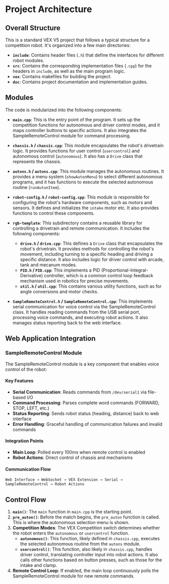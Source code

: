 # Project Architecture

## Overall Structure

This is a standard VEX V5 project that follows a typical structure for a competition robot. It's organized into a few main directories:

*   **`include`**: Contains header files (`.h`) that define the interfaces for different robot modules.
*   **`src`**: Contains the corresponding implementation files (`.cpp`) for the headers in `include`, as well as the main program logic.
*   **`vex`**: Contains makefiles for building the project.
*   **`doc`**: Contains project documentation and implementation guides.

## Modules

The code is modularized into the following components:

*   **`main.cpp`**: This is the entry point of the program. It sets up the competition functions for autonomous and driver control modes, and it maps controller buttons to specific actions. It also integrates the SampleRemoteControl module for command processing.

*   **`chassis.h` / `chassis.cpp`**: This module encapsulates the robot's drivetrain logic. It provides functions for user control (`usercontrol`) and autonomous control (`autonomous`). It also has a `Drive` class that represents the chassis.

*   **`autons.h` / `autons.cpp`**: This module manages the autonomous routines. It provides a menu system (`showAutonMenu`) to select different autonomous programs, and it has functions to execute the selected autonomous routine (`runAutonItem`).

*   **`robot-config.h` / `robot-config.cpp`**: This module is responsible for configuring the robot's hardware components, such as motors and sensors. It defines and initializes the `intake` motor etc. It also provides functions to control these components.

*   **`rgb-template`**: This subdirectory contains a reusable library for controlling a drivetrain and remote communication. It includes the following components:
    *   **`drive.h` / `drive.cpp`**: This defines a `Drive` class that encapsulates the robot's drivetrain. It provides methods for controlling the robot's movement, including turning to a specific heading and driving a specific distance. It also includes logic for driver control with arcade, tank and mecanum modes.
    *   **`PID.h` / `PID.cpp`**: This implements a PID (Proportional-Integral-Derivative) controller, which is a common control loop feedback mechanism used in robotics for precise movements.
    *   **`util.h` / `util.cpp`**: This contains various utility functions, such as for angle conversions and motor checks.
*   **`SampleRemoteControl.h` / `SampleRemoteControl.cpp`**: This implements serial communication for voice control via the SampleRemoteControl class. It handles reading commands from the USB serial port, processing voice commands, and executing robot actions. It also manages status reporting back to the web interface.

## Web Application Integration

### SampleRemoteControl Module
The SampleRemoteControl module is a key component that enables voice control of the robot:

#### Key Features
- **Serial Communication**: Reads commands from `/dev/serial1` via file-based I/O
- **Command Processing**: Parses complete word commands (FORWARD, STOP, LEFT, etc.)
- **Status Reporting**: Sends robot status (heading, distance) back to web interface
- **Error Handling**: Graceful handling of communication failures and invalid commands

#### Integration Points
- **Main Loop**: Polled every 100ms when remote control is enabled
- **Robot Actions**: Direct control of chassis and mechanisms

#### Communication Flow
```
Web Interface → WebSocket → VEX Extension → Serial → SampleRemoteControl → Robot Actions
```

## Control Flow

1.  **`main()`**: The `main` function in `main.cpp` is the starting point.
2.  **`pre_auton()`**: Before the match begins, the `pre_auton` function is called. This is where the autonomous selection menu is shown.
3.  **Competition Modes**: The VEX Competition switch determines whether the robot enters the `autonomous` or `usercontrol` function.
    *   **`autonomous()`**: This function, likely defined in `chassis.cpp`, executes the selected autonomous routine from the `autons` module.
    *   **`usercontrol()`**: This function, also likely in `chassis.cpp`, handles driver control, translating controller input into robot actions. It also calls other functions based on button presses, such as those for the intake and clamp.
4.  **Remote Control Loop**: If enabled, the main loop continuously polls the SampleRemoteControl module for new remote commands.


